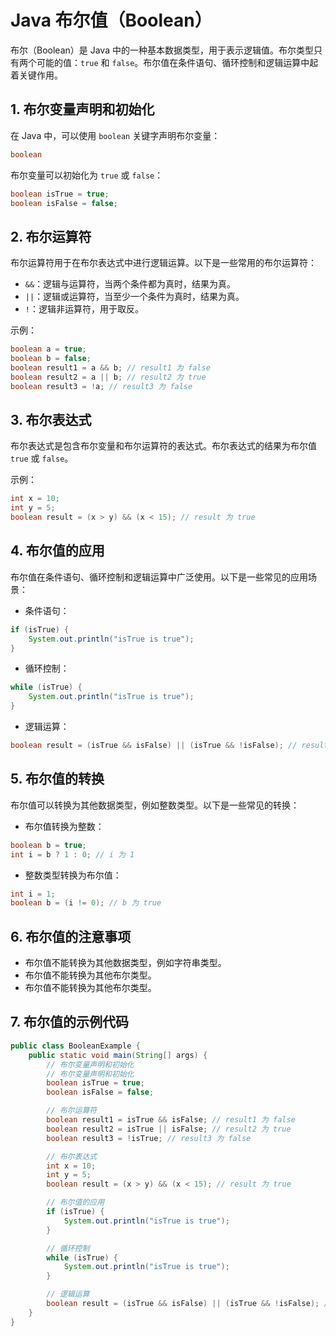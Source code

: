 # Java 布尔值（Boolean）

布尔（Boolean）是 Java 中的一种基本数据类型，用于表示逻辑值。布尔类型只有两个可能的值：`true` 和 `false`。布尔值在条件语句、循环控制和逻辑运算中起着关键作用。

## 1. 布尔变量声明和初始化

在 Java 中，可以使用 `boolean` 关键字声明布尔变量：

```java
boolean
```

布尔变量可以初始化为 `true` 或 `false`：

```java
boolean isTrue = true;
boolean isFalse = false;
```

## 2. 布尔运算符

布尔运算符用于在布尔表达式中进行逻辑运算。以下是一些常用的布尔运算符：

- `&&`：逻辑与运算符，当两个条件都为真时，结果为真。
- `||`：逻辑或运算符，当至少一个条件为真时，结果为真。
- `!`：逻辑非运算符，用于取反。

示例：

```java
boolean a = true;
boolean b = false;
boolean result1 = a && b; // result1 为 false
boolean result2 = a || b; // result2 为 true
boolean result3 = !a; // result3 为 false
```

## 3. 布尔表达式

布尔表达式是包含布尔变量和布尔运算符的表达式。布尔表达式的结果为布尔值 `true` 或 `false`。  

示例：

```java
int x = 10;
int y = 5;
boolean result = (x > y) && (x < 15); // result 为 true
```     

## 4. 布尔值的应用

布尔值在条件语句、循环控制和逻辑运算中广泛使用。以下是一些常见的应用场景：

- 条件语句：

```java
if (isTrue) {
    System.out.println("isTrue is true");
}
```

- 循环控制：

```java
while (isTrue) {
    System.out.println("isTrue is true");
}
```

- 逻辑运算：

```java
boolean result = (isTrue && isFalse) || (isTrue && !isFalse); // result 为 true
```

## 5. 布尔值的转换  

布尔值可以转换为其他数据类型，例如整数类型。以下是一些常见的转换：

- 布尔值转换为整数：

```java
boolean b = true;
int i = b ? 1 : 0; // i 为 1
``` 

- 整数类型转换为布尔值：

```java
int i = 1;
boolean b = (i != 0); // b 为 true
``` 

## 6. 布尔值的注意事项

- 布尔值不能转换为其他数据类型，例如字符串类型。
- 布尔值不能转换为其他布尔类型。
- 布尔值不能转换为其他布尔类型。

## 7. 布尔值的示例代码

```java
public class BooleanExample {
    public static void main(String[] args) {
        // 布尔变量声明和初始化
        // 布尔变量声明和初始化
        boolean isTrue = true;  
        boolean isFalse = false;

        // 布尔运算符
        boolean result1 = isTrue && isFalse; // result1 为 false
        boolean result2 = isTrue || isFalse; // result2 为 true
        boolean result3 = !isTrue; // result3 为 false

        // 布尔表达式
        int x = 10;
        int y = 5;
        boolean result = (x > y) && (x < 15); // result 为 true

        // 布尔值的应用
        if (isTrue) {
            System.out.println("isTrue is true");
        }

        // 循环控制
        while (isTrue) {
            System.out.println("isTrue is true");
        }

        // 逻辑运算
        boolean result = (isTrue && isFalse) || (isTrue && !isFalse); // result 为 true
    }   
}
```
